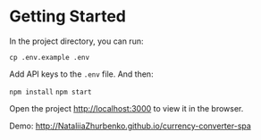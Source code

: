 
# Getting Started

In the project directory, you can run:

`cp .env.example .env`

Add API keys to the `.env` file. And then:

`npm install`
`npm start`

Open the project [http://localhost:3000](http://localhost:3000) to view it in the browser.

Demo: http://NataliiaZhurbenko.github.io/currency-converter-spa
